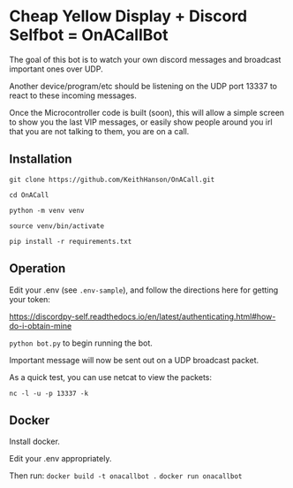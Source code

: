 # Cheap Yellow Display + Discord Selfbot = OnACallBot

The goal of this bot is to watch your own discord messages and broadcast important ones over UDP.

Another device/program/etc should be listening on the UDP port 13337 to react to these incoming messages.

Once the Microcontroller code is built (soon), this will allow a simple screen to show you the last VIP messages, or easily show people around you irl that you are not talking to them, you are on a call.

## Installation
`git clone https://github.com/KeithHanson/OnACall.git`

`cd OnACall`

`python -m venv venv`

`source venv/bin/activate`

`pip install -r requirements.txt`

## Operation

Edit your .env (see `.env-sample`), and follow the directions here for getting your token:

https://discordpy-self.readthedocs.io/en/latest/authenticating.html#how-do-i-obtain-mine

`python bot.py` to begin running the bot.

Important message will now be sent out on a UDP broadcast packet. 

As a quick test, you can use netcat to view the packets:

`nc -l -u -p 13337 -k`

## Docker

Install docker.

Edit your .env appropriately. 

Then run:
`docker build -t onacallbot .`
`docker run onacallbot`
